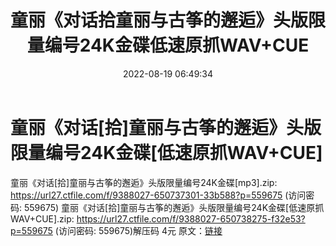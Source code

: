 ﻿---
title: 童丽《对话拾童丽与古筝的邂逅》头版限量编号24K金碟低速原抓WAV+CUE
date: 2022-08-19 06:49:34
categories: 新碟专辑、稀有等精品
tags: 华语中文
---
# 童丽《对话[拾]童丽与古筝的邂逅》头版限量编号24K金碟[低速原抓WAV+CUE]

童丽《对话[拾]童丽与古筝的邂逅》头版限量编号24K金碟[mp3].zip: https://url27.ctfile.com/f/9388027-650737301-33b588?p=559675
(访问密码: 559675)
童丽《对话[拾]童丽与古筝的邂逅》头版限量编号24K金碟[低速原抓WAV+CUE].zip: https://url27.ctfile.com/f/9388027-650738275-f32e53?p=559675
(访问密码: 559675)解压码 4元
原文：[链接](https://blog.sina.com.cn/s/blog_1647c7e7601030yxs.html)